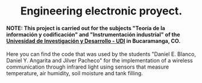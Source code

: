 <h1 align="center">
  Engineering electronic proyect.
</h1>

#### NOTE: This project is carried out for the subjects "Teoría de la información y codificación" and "Instrumentación industrial" of the <b>[Univesidad de Investigación y Desarrollo - UDI](https://web.udi.edu.co/)</b>  in Bucaramanga, CO.
 
Here you can find the code that was used by the students "Daniel E. Blanco, Daniel Y. Angarita and Jilver Pacheco" for the implementation of a wireless communication through infrared light using sensors that measure temperature, air humidity, soil moisture and tank filling.

